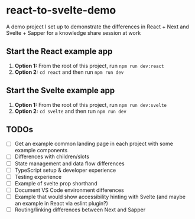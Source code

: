 # react-to-svelte-demo

A demo project I set up to demonstrate the differences in React + Next and Svelte + Sapper for a knowledge share session at work

## Start the React example app

1. **Option 1:** From the root of this project, run `npm run dev:react`
1. **Option 2:** `cd react` and then run `npm run dev`

## Start the Svelte example app

1. **Option 1:** From the root of this project, run `npm run dev:svelte`
1. **Option 2:** `cd svelte` and then run `npm run dev`

## TODOs

- [ ] Get an example common landing page in each project with some example components
- [ ] Differences with children/slots
- [ ] State management and data flow differences
- [ ] TypeScript setup & developer experience
- [ ] Testing experience
- [ ] Example of svelte prop shorthand
- [ ] Document VS Code environment differences
- [ ] Example that would show accessibility hinting with Svelte (and maybe an example in React via eslint plugin?)
- [ ] Routing/linking differences between Next and Sapper
